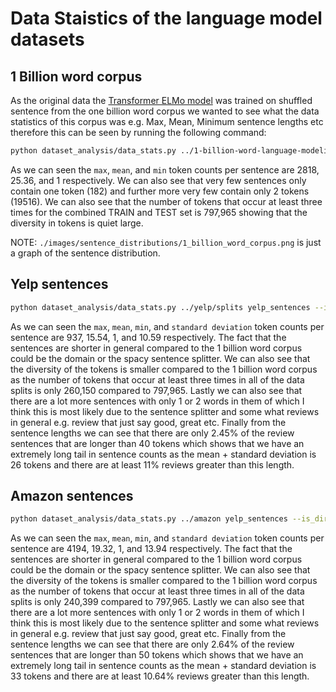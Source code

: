 # Data Staistics of the language model datasets
## 1 Billion word corpus
As the original data the [Transformer ELMo model](https://allennlp.org/elmo) was trained on shuffled sentence from the one billion word corpus we wanted to see what the data statistics of this corpus was e.g. Max, Mean, Minimum sentence lengths etc therefore this can be seen by running the following command:
``` bash
python dataset_analysis/data_stats.py ../1-billion-word-language-modeling-benchmark-r13output/ billion_word_corpus --sentence_length_distribution ./images/sentence_distributions/1_billion_word_corpus.png
```
As we can seen the `max`, `mean`, and `min` token counts per sentence are 2818, 25.36, and 1 respectively. We can also see that very few sentences only contain one token (182) and further more very few contain only 2 tokens (19516). We can also see that the number of tokens that occur at least three times for the combined TRAIN and TEST set is 797,965 showing that the diversity in tokens is quiet large.

NOTE: `./images/sentence_distributions/1_billion_word_corpus.png` is just a graph of the sentence distribution.

## Yelp sentences

``` bash
python dataset_analysis/data_stats.py ../yelp/splits yelp_sentences --is_dir --sentence_length_distribution ./images/sentence_distributions/yelp.png
```
As we can seen the `max`, `mean`, `min`, and `standard deviation` token counts per sentence are 937, 15.54, 1, and 10.59 respectively. The fact that the sentences are shorter in general compared to the 1 billion word corpus could be the domain or the spacy sentence splitter. We can also see that the diversity of the tokens is smaller compared to the 1 billion word corpus as the number of tokens that occur at least three times in all of the data splits is only 260,150 compared to 797,965. Lastly we can also see that there are a lot more sentences with only 1 or 2 words in them of which I think this is most likely due to the sentence splitter and some what reviews in general e.g. review that just say good, great etc. Finally from the sentence lengths we can see that there are only 2.45% of the review sentences that are longer than 40 tokens which shows that we have an extremely long tail in sentence counts as the mean + standard deviation is 26 tokens and there are at least 11% reviews greater than this length.


## Amazon sentences

``` bash
python dataset_analysis/data_stats.py ../amazon yelp_sentences --is_dir --sentence_length_distribution ./images/sentence_distributions/amazon.png
```
As we can seen the `max`, `mean`, `min`, and `standard deviation` token counts per sentence are 4194, 19.32, 1, and 13.94 respectively. The fact that the sentences are shorter in general compared to the 1 billion word corpus could be the domain or the spacy sentence splitter. We can also see that the diversity of the tokens is smaller compared to the 1 billion word corpus as the number of tokens that occur at least three times in all of the data splits is only 240,399 compared to 797,965. Lastly we can also see that there are a lot more sentences with only 1 or 2 words in them of which I think this is most likely due to the sentence splitter and some what reviews in general e.g. review that just say good, great etc. Finally from the sentence lengths we can see that there are only 2.64% of the review sentences that are longer than 50 tokens which shows that we have an extremely long tail in sentence counts as the mean + standard deviation is 33 tokens and there are at least 10.64% reviews greater than this length.